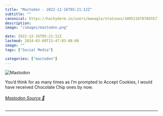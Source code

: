 ```yaml
---
title: "Mastodon - 2022-12-16T05:21:12Z"
subtitle: ""
canonical: https://hachyderm.io/users/mweagle/statuses/109521670766557733
description:
image: "/images/mastodon.png"

date: 2022-12-16T05:21:12Z
lastmod: 2024-03-09T15:47:03-08:00
image: ""
tags: ["Social Media"]

categories: ["mastodon"]
---
```

![Mastodon](/images/mastodon.png)

<p>You’d think for as many times as I’m prompted to Accept Cookies, I would have received Chocolate Chip ones by now.</p>


###### [Mastodon Source 🐘](https://hachyderm.io/@mweagle/109521670766557733)

___
